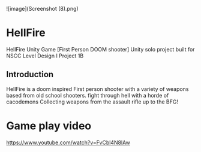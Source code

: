 ![image](Screenshot (8).png)

# HellFire
HellFire Unity Game [First Person DOOM shooter] Unity solo project built for NSCC Level Design I Project 1B
## Introduction
HellFire is a doom inspired First person shooter with a variety of weapons based from old school shooters. fight through hell with a horde of cacodemons Collecting weapons from the assault rifle up to the BFG!

# Game play video
https://www.youtube.com/watch?v=FvCbl4N8lAw

